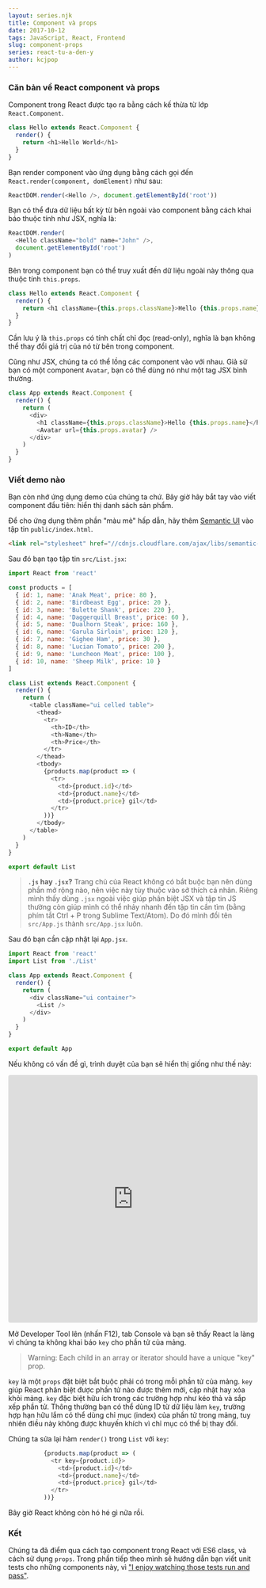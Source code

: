 ```yaml
---
layout: series.njk
title: Component và props
date: 2017-10-12
tags: JavaScript, React, Frontend
slug: component-props
series: react-tu-a-den-y
author: kcjpop
---
```

### Căn bản về React component và props
Component trong React được tạo ra bằng cách kế thừa từ lớp `React.Component`.

```javascript
class Hello extends React.Component {
  render() {
    return <h1>Hello World</h1>
  }
}
```

Bạn render component vào ứng dụng bằng cách gọi đến `React.render(component, domElement)` như sau:

```javascript
ReactDOM.render(<Hello />, document.getElementById('root'))
```

Bạn có thể đưa dữ liệu bất kỳ từ bên ngoài vào component bằng cách khai báo thuộc tính như JSX, nghĩa là:

```javascript
ReactDOM.render(
  <Hello className="bold" name="John" />,
  document.getElementById('root')
)
```

Bên trong component bạn có thể truy xuất đến dữ liệu ngoài này thông qua thuộc tính `this.props`.

```javascript
class Hello extends React.Component {
  render() {
    return <h1 className={this.props.className}>Hello {this.props.name}</h1>
  }
}
```

Cần lưu ý là `this.props` có tính chất chỉ đọc (read-only), nghĩa là bạn không thể thay đổi giá trị của nó từ bên trong component.

Cũng như JSX, chúng ta có thể lồng các component vào với nhau. Giả sử bạn có một component `Avatar`, bạn có thể dùng nó như một tag JSX bình thường.

```javascript
class App extends React.Component {
  render() {
    return (
      <div>
        <h1 className={this.props.className}>Hello {this.props.name}</h1>
        <Avatar url={this.props.avatar} />
      </div>
    )
  }
}
```

### Viết demo nào

Bạn còn nhớ ứng dụng demo của chúng ta chứ. Bây giờ hãy bắt tay vào viết component đầu tiên: hiển thị danh sách sản phẩm.

Để cho ứng dụng thêm phần "màu mè" hấp dẫn, hãy thêm [Semantic UI](https://semantic-ui.com/) vào tập tin `public/index.html`.

```html
<link rel="stylesheet" href="//cdnjs.cloudflare.com/ajax/libs/semantic-ui/2.2.13/semantic.min.css">
```

Sau đó bạn tạo tập tin `src/List.jsx`:

```javascript
import React from 'react'

const products = [
  { id: 1, name: 'Anak Meat', price: 80 },
  { id: 2, name: 'Birdbeast Egg', price: 20 },
  { id: 3, name: 'Bulette Shank', price: 220 },
  { id: 4, name: 'Daggerquill Breast', price: 60 },
  { id: 5, name: 'Dualhorn Steak', price: 160 },
  { id: 6, name: 'Garula Sirloin', price: 120 },
  { id: 7, name: 'Gighee Ham', price: 30 },
  { id: 8, name: 'Lucian Tomato', price: 200 },
  { id: 9, name: 'Luncheon Meat', price: 100 },
  { id: 10, name: 'Sheep Milk', price: 10 }
]

class List extends React.Component {
  render() {
    return (
      <table className="ui celled table">
        <thead>
          <tr>
            <th>ID</th>
            <th>Name</th>
            <th>Price</th>
          </tr>
        </thead>
        <tbody>
          {products.map(product => (
            <tr>
              <td>{product.id}</td>
              <td>{product.name}</td>
              <td>{product.price} gil</td>
            </tr>
          ))}
        </tbody>
      </table>
    )
  }
}

export default List
```

> **`.js` hay `.jsx`?**
> Trang chủ của React không có bắt buộc bạn nên dùng phần mở rộng nào, nên việc này tùy thuộc vào sở thích cá nhân. Riêng mình thấy dùng `.jsx` ngoài việc giúp phân biệt JSX và tập tin JS thường còn giúp mình có thể nhảy nhanh đến tập tin cần tìm (bằng phím tắt Ctrl + P trong Sublime Text/Atom). Do đó mình đổi tên `src/App.js` thành `src/App.jsx` luôn.

Sau đó bạn cần cập nhật lại `App.jsx`.

```javascript
import React from 'react'
import List from './List'

class App extends React.Component {
  render() {
    return (
      <div className="ui container">
        <List />
      </div>
    )
  }
}

export default App
```

Nếu không có vấn đề gì, trình duyệt của bạn sẽ hiển thị giống như thế này:

<iframe src="https://codesandbox.io/embed/7j12n5rp4j?view=preview" style="width:100%; height:500px; border:0; border-radius: 4px; overflow:hidden;" sandbox="allow-modals allow-forms allow-popups allow-scripts allow-same-origin"></iframe>

Mở Developer Tool lên (nhấn F12), tab Console và bạn sẽ thấy React la làng vì chúng ta không khai báo `key` cho phần tử của mảng.

> Warning: Each child in an array or iterator should have a unique "key" prop.

`key` là một `props` đặt biệt bắt buộc phải có trong mỗi phần tử của mảng. `key` giúp React phân biệt được phần tử nào được thêm mới, cập nhật hay xóa khỏi mảng.  `key` đặc biệt hữu ích trong các trường hợp như kéo thả và sắp xếp phần tử. Thông thường bạn có thể dùng ID từ dữ liệu làm `key`, trường hợp hạn hữu lắm có thể dùng chỉ mục (index) của phần tử trong mảng, tuy nhiên điều này không được khuyến khích vì chỉ mục có thể bị thay đổi.

Chúng ta sửa lại hàm `render()` trong `List` với `key`:

```javascript
          {products.map(product => (
            <tr key={product.id}>
              <td>{product.id}</td>
              <td>{product.name}</td>
              <td>{product.price} gil</td>
            </tr>
          ))}
```

Bây giờ React không còn hó hé gì nữa rồi.

### Kết

Chúng ta đã điểm qua cách tạo component trong React với ES6 class, và cách sử dụng `props`. Trong phần tiếp theo mình sẽ hướng dẫn bạn viết unit tests cho những components này, vì ["I enjoy watching those tests run and pass"](https://i.imgur.com/6Scde0x.jpg).
